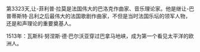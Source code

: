 第3323天,让-菲利普·拉莫是法国伟大的巴洛克作曲家、音乐理论家。他是继让-巴普蒂斯特·吕利之后最伟大的法国歌剧作曲家，不但是当时法国乐坛的领军人物，还是和声理论的重要奠基人。

1513年：瓦斯科·努涅斯·德·巴尔沃亚穿过巴拿马地峡，成为第一个看见太平洋的欧洲人。
